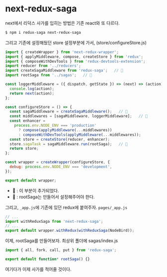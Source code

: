 # next-redux-saga

next에서 리덕스 사가를 입히는 방법은 기존 react와 또 다르다.

```sh
$ npm i redux-saga next-redux-saga
```

그리고 기존에 설정해뒀던 store 설정부분에 가서, (store/configureStore.js)

```js
import { createWrapper } from 'next-redux-wrapper';
import { applyMiddleware, compose, createStore } from 'redux';
import { composeWithDevTools } from 'redux-devtools-extension';
import reducer from '../reducers';
import createSagaMiddleware from 'redux-saga';   // 🌈
import rootSaga from '../sagas';   // 👻

const loggerMiddleware = ({ dispatch, getState }) => (next) => (action) => {
  console.log(action);
  return next(action);
};

const configureStore = () => {
  const sagaMiddleware = createSagaMiddleware();   // 🌈
  const middlewares = [sagaMiddleware, loggerMiddleware];   // 🌈
  const enhancer =
    process.env.NODE_ENV === 'production'
      ? compose(applyMiddleware(...middlewares))
      : composeWithDevTools(applyMiddleware(...middlewares));
  const store = createStore(reducer, enhancer);
  store.sagaTask = sagaMiddleware.run(rootSaga);   // 👻
  return store;
};

const wrapper = createWrapper(configureStore, {
  debug: process.env.NODE_ENV === 'development',
});

export default wrapper;
```

- 🌈 : 이 부분이 추가되었다.
- 👻 : rootSaga는 만들어서 설정해주어야 한다.

그리고, `_app.js`에 기존에 있던 redux에 붙여주자. `pages/_app.js`

```js
// ...
import withReduxSaga from 'next-redux-saga';
// ...
export default wrapper.withRedux(withReduxSaga(NodeBird));
```

이제, rootSaga를 만들어보자. 최상위 폴더에 sagas/index.js

```js
import { all, fork, call, put } from 'redux-saga';

export default function* rootSaga() {}
```

여기다가 이제 사가를 적어줄 것이다.